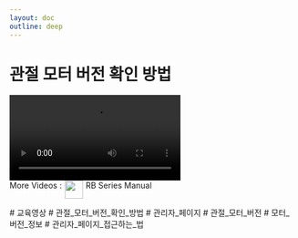 ```yaml
---
layout: doc
outline: deep
---
```


# 관절 모터 버전 확인 방법

<video class="video-resources" controls>
  <source src="/study_video/Check Joint Motor Version.mp4" type="video/mp4">
  Your browser does not support the video tag.
</video>

<br>

<div class="more-videos-info">
  <span>More Videos : </span>
  <img src="/youtube_64.png" width=32 height=32 />
  <a href="https://www.youtube.com/playlist?list=PLa7dlfy7PJ2w79uPRvhXDd61yqKZtpVdc" target="_blank">
    RB Series Manual
  </a>
</div>

\# 교육영상
\# 관절\_모터\_버전\_확인\_방법
\# 관리자\_페이지
\# 관절\_모터\_버전
\# 모터\_버전\_정보
\# 관리자\_페이지\_접근하는\_법

<style scoped>
img {
  margin: 0 5px;
}

a {
  text-decoration: none;
}

.more-videos-info {
  display: flex;
}
</style>
